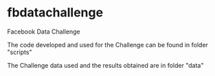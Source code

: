 # fbdatachallenge
Facebook Data Challenge

The code developed and used for the Challenge can be found in folder "scripts"

The Challenge data used and the results obtained are in folder "data"
